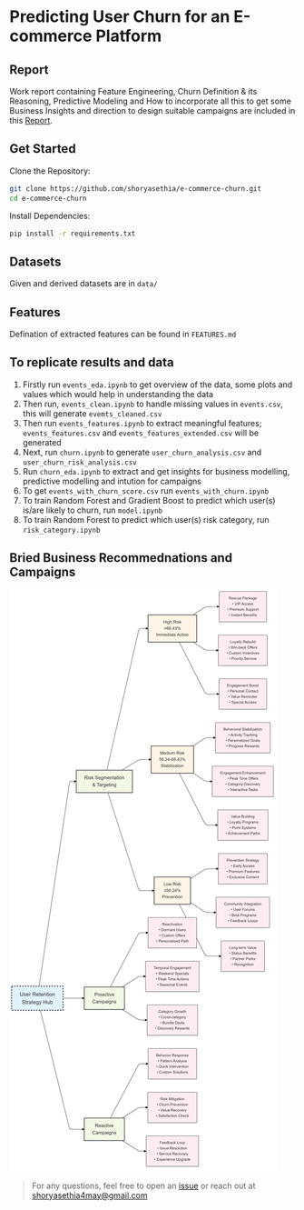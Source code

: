 # Predicting User Churn for an E-commerce Platform

## Report
Work report containing Feature Engineering, Churn Definition & its Reasoning, Predictive Modeling and How to incorporate all this to get some Business Insights and direction to design suitable campaigns are included in this [Report](https://github.com/shoryasethia/e-commerce-churn/blob/main/Report.pdf).

## Get Started
Clone the Repository:
```bash
git clone https://github.com/shoryasethia/e-commerce-churn.git
cd e-commerce-churn
```
Install Dependencies:
```bash
pip install -r requirements.txt
```
## Datasets
Given and derived datasets are in `data/`

## Features
Defination of extracted features can be found in `FEATURES.md`

## To replicate results and data
1. Firstly run `events_eda.ipynb` to get overview of the data, some plots and values which would help in understanding the data
2. Then run, `events_clean.ipynb` to handle missing values in `events.csv`, this will generate `evemts_cleaned.csv`
3. Then run `events_features.ipynb` to extract meaningful features; `events_features.csv` and `events_features_extended.csv` will be generated
4. Next, run `churn.ipynb` to generate `user_churn_analysis.csv` and `user_churn_risk_analysis.csv`
5. Run `churn_eda.ipynb` to extract and get insights for business modelling, predictive modelling and intution for campaigns
6. To get `events_with_churn_score.csv` run `events_with_churn.ipynb`
7. To train Random Forest and Gradient Boost to predict which user(s) is/are likely to churn, run `model.ipynb`
8. To train Random Forest to predict which user(s) risk category, run `risk_category.ipynb`

## Bried Business Recommednations and Campaigns
![business-recommendations-mermaid](https://github.com/shoryasethia/e-commerce-churn/blob/main/business-recommendations.png)

> For any questions, feel free to open an [issue](https://github.com/shoryasethia/e-commerce-churn/issues) or reach out at [shoryasethia4may@gmail.com](mailto:shoryasethia4may@gmail.com)


